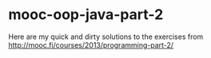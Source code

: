 # mooc-oop-java-part-2

Here are my quick and dirty solutions to the exercises from http://mooc.fi/courses/2013/programming-part-2/
